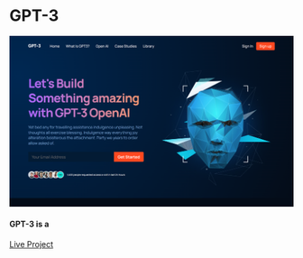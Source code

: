 <h1>GPT-3</h1>

<img src='https://github.com/lucas1337dev/GPT-3/blob/main/GPT-3.png' alt='project img' />

<h4>GPT-3 is a </h4>

 <a href='https://lucas1337dev.github.io/GPT-3/' target='_blank'>Live Project</a>
